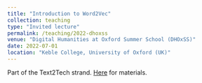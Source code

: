 ```yaml
---
title: "Introduction to Word2Vec"
collection: teaching
type: "Invited lecture"
permalink: /teaching/2022-dhoxss
venue: "Digital Humanities at Oxford Summer School (DHOxSS)"
date: 2022-07-01
location: "Keble College, University of Oxford (UK)"
---
```

Part of the Text2Tech strand.
[Here](https://github.com/Living-with-machines/dhoxss-text2tech) for materials.